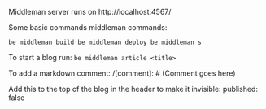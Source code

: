 Middleman server runs on http://localhost:4567/

Some basic commands middleman commands:

`be middleman build
be middleman deploy
be middleman s
`

To start a blog run:
`be middleman article <title>`

To add a markdown comment:
/[comment]: # (Comment goes here)

Add this to the top of the blog in the header to make it invisible:
published: false
